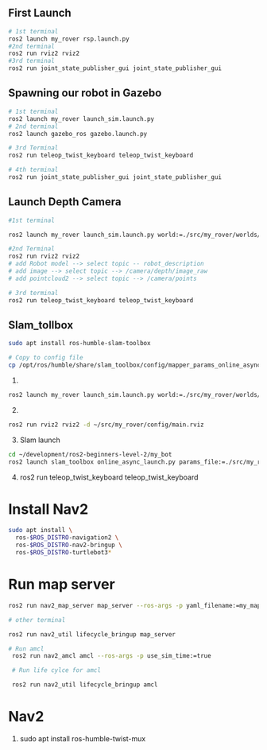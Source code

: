 ## First Launch 
```bash 
# 1st terminal 
ros2 launch my_rover rsp.launch.py
#2nd terminal 
ros2 run rviz2 rviz2
#3rd terminal 
ros2 run joint_state_publisher_gui joint_state_publisher_gui

```
## Spawning our robot in Gazebo

```bash
# 1st terminal 
ros2 launch my_rover launch_sim.launch.py
# 2nd terminal 
ros2 launch gazebo_ros gazebo.launch.py

# 3rd Terminal 
ros2 run teleop_twist_keyboard teleop_twist_keyboard

# 4th terminal 
ros2 run joint_state_publisher_gui joint_state_publisher_gui

```

## Launch Depth Camera 

```bash
#1st terminal 

ros2 launch my_rover launch_sim.launch.py world:=./src/my_rover/worlds/obstacle.world

#2nd Terminal 
ros2 run rviz2 rviz2 
# add Robot model --> select topic -- robot_description 
# add image --> select topic --> /camera/depth/image_raw
# add pointcloud2 --> select topic --> /camera/points 

# 3rd terminal 
ros2 run teleop_twist_keyboard teleop_twist_keyboard
```

## Slam_tollbox 

```bash
sudo apt install ros-humble-slam-toolbox
```
```bash
# Copy to config file 
cp /opt/ros/humble/share/slam_toolbox/config/mapper_params_online_async.yaml ~/development/ros2-beginners-level-2/my_bot/src/my_rover/config/


```
1. 
```bash 
ros2 launch my_rover launch_sim.launch.py world:=./src/my_rover/worlds/obstacle.world

```
2. 
```bash
ros2 run rviz2 rviz2 -d ~/src/my_rover/config/main.rviz

```
3. Slam launch 

```bash
cd ~/development/ros2-beginners-level-2/my_bot
ros2 launch slam_toolbox online_async_launch.py params_file:=./src/my_rover/config/mapper_params_online_async.yaml use_sim_time:=true

```
4. ros2 run teleop_twist_keyboard teleop_twist_keyboard

# Install Nav2 
```bash
sudo apt install \
  ros-$ROS_DISTRO-navigation2 \
  ros-$ROS_DISTRO-nav2-bringup \
  ros-$ROS_DISTRO-turtlebot3*

```
# Run map server 
```bash
ros2 run nav2_map_server map_server --ros-args -p yaml_filename:=my_map_save.yaml -p use_sim_time:=true

# other terminal 

ros2 run nav2_util lifecycle_bringup map_server 

# Run amcl 
 ros2 run nav2_amcl amcl --ros-args -p use_sim_time:=true

 # Run life cylce for amcl 

 ros2 run nav2_util lifecycle_bringup amcl

```

# Nav2 

1. sudo apt install ros-humble-twist-mux